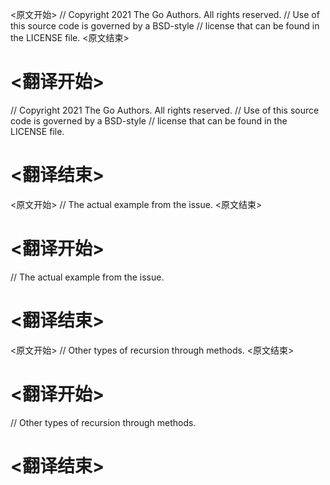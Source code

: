 
<原文开始>
// Copyright 2021 The Go Authors. All rights reserved.
// Use of this source code is governed by a BSD-style
// license that can be found in the LICENSE file.
<原文结束>

# <翻译开始>
// Copyright 2021 The Go Authors. All rights reserved.
// Use of this source code is governed by a BSD-style
// license that can be found in the LICENSE file.
# <翻译结束>


<原文开始>
// The actual example from the issue.
<原文结束>

# <翻译开始>
// The actual example from the issue.
# <翻译结束>


<原文开始>
// Other types of recursion through methods.
<原文结束>

# <翻译开始>
// Other types of recursion through methods.
# <翻译结束>

